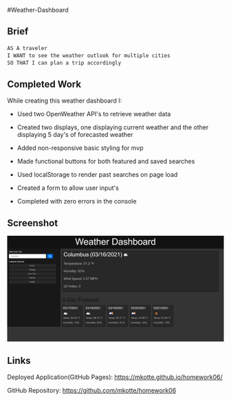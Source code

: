 #Weather-Dashboard

## Brief

```md
AS A traveler
I WANT to see the weather outlook for multiple cities
SO THAT I can plan a trip accordingly
```


## Completed Work

While creating this weather dashboard I:

* Used two OpenWeather API's to retrieve weather data

* Created two displays, one displaying current weather and the other displaying 5 day's of forecasted weather

* Added non-responsive basic styling for mvp 

* Made functional buttons for both featured and saved searches

* Used localStorage to render past searches on page load

* Created a form to allow user input's 

* Completed with zero errors in the console


## Screenshot

![screenshot of the homework assignment's, finished website](./assets/images/Homework06-screenshot.png)


## Links

Deployed Application(GitHub Pages): https://mkotte.github.io/homework06/

GitHub Repository: https://github.com/mkotte/homework06
